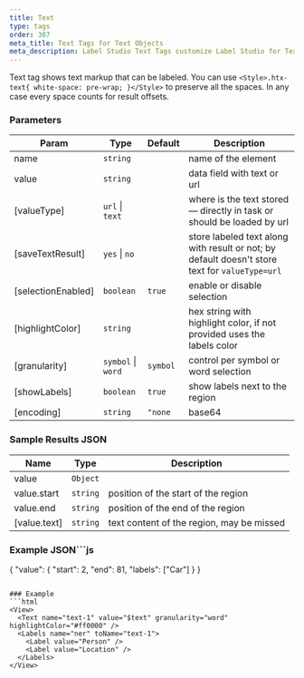 ```yaml
---
title: Text
type: tags
order: 307
meta_title: Text Tags for Text Objects
meta_description: Label Studio Text Tags customize Label Studio for Text for machine learning and data science projects.
---
```


Text tag shows text markup that can be labeled.
You can use `<Style>.htx-text{ white-space: pre-wrap; }</Style>` to preserve all the spaces.
In any case every space counts for result offsets.

### Parameters

| Param | Type | Default | Description |
| --- | --- | --- | --- |
| name | <code>string</code> |  | name of the element |
| value | <code>string</code> |  | data field with text or url |
| [valueType] | <code>url</code> \| <code>text</code> |  | where is the text stored — directly in task or should be loaded by url |
| [saveTextResult] | <code>yes</code> \| <code>no</code> |  | store labeled text along with result or not; by default doesn't store text for `valueType=url` |
| [selectionEnabled] | <code>boolean</code> | <code>true</code> | enable or disable selection |
| [highlightColor] | <code>string</code> |  | hex string with highlight color, if not provided uses the labels color |
| [granularity] | <code>symbol</code> \| <code>word</code> | <code>symbol</code> | control per symbol or word selection |
| [showLabels] | <code>boolean</code> | <code>true</code> | show labels next to the region |
| [encoding] | <code>string</code> | <code>&quot;none|base64|base64unicode&quot;</code> | decode value from encoded string |

### Sample Results JSON

| Name | Type | Description |
| --- | --- | --- |
| value | <code>Object</code> |  |
| value.start | <code>string</code> | position of the start of the region |
| value.end | <code>string</code> | position of the end of the region |
| [value.text] | <code>string</code> | text content of the region, may be missed |

### Example JSON```js
{
  "value": {
    "start": 2,
    "end": 81,
    "labels": ["Car"]
  }
}
```

### Example
```html
<View>
  <Text name="text-1" value="$text" granularity="word" highlightColor="#ff0000" />
  <Labels name="ner" toName="text-1">
    <Label value="Person" />
    <Label value="Location" />
  </Labels>
</View>
```
